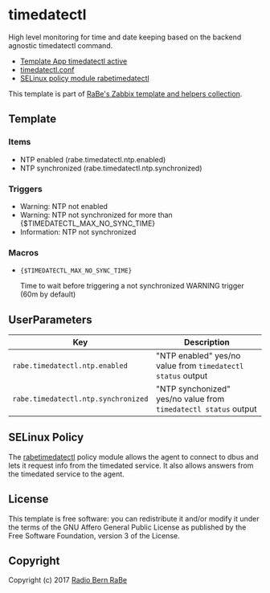 # timedatectl

High level monitoring for time and date keeping based on the backend agnostic timedatectl command.

* [Template App timedatectl active](Template_App_timedatectl_active.xml)
* [timedatectl.conf](./userparameters/timedatectl.conf)
* [SELinux policy module rabetimedatectl](selinux/rabetimedatectl.te)

This template is part of [RaBe's Zabbix template and helpers
collection](https://github.com/radiorabe/rabe-zabbix).

## Template

### Items

* NTP enabled (rabe.timedatectl.ntp.enabled)
* NTP synchronized (rabe.timedatectl.ntp.synchronized)

### Triggers

* Warning: NTP not enabled
* Warning: NTP not synchronized for more than {$TIMEDATECTL_MAX_NO_SYNC_TIME}
* Information: NTP not synchronized

### Macros

* `{$TIMEDATECTL_MAX_NO_SYNC_TIME}`
  
   Time to wait before triggering a not synchronized WARNING trigger (60m by default)

## UserParameters

| Key | Description |
| --- | ----------- |
| `rabe.timedatectl.ntp.enabled` | "NTP enabled" yes/no value from `timedatectl status` output |
| `rabe.timedatectl.ntp.synchronized` | "NTP synchonized" yes/no value from `timedatectl status` output |

## SELinux Policy

The [rabetimedatectl](selinux/rabetimedatectl.te) policy module allows the agent to connect to dbus and lets
it request info from the timedated service. It also allows answers from the timedated service to the agent.

## License
This template is free software: you can redistribute it and/or modify it under
the terms of the GNU Affero General Public License as published by the Free
Software Foundation, version 3 of the License.

## Copyright
Copyright (c) 2017 [Radio Bern RaBe](http://www.rabe.ch)
